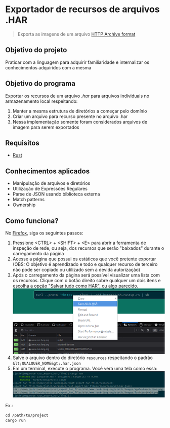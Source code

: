 # Exportador de recursos de arquivos .HAR
> Exporta as imagens de um arquivo [HTTP Archive format](https://en.wikipedia.org/wiki/HAR)

## Objetivo do projeto
Praticar com a linguagem para adquirir familiaridade e internalizar os conhecimentos adquiridos com a mesma

## Objetivo do programa
Exportar os recursos de um arquivo *.har* para arquivos individuais no armazenamento local respeitando:

1. Manter a mesma estrutura de diretórios a começar pelo domínio
2. Criar um arquivo para recurso presente no arquivo .har
3. Nessa implementação somente foram considerados arquivos de imagem para serem exportados

## Requisitos
* [Rust](https://www.rust-lang.org/tools/install)

## Conhecimentos aplicados
* Manipulação de arquivos e diretórios
* Utilização de Expressões Regulares
* Parse de JSON usando biblioteca externa
* Match patterns
* Ownership

## Como funciona?
No [Firefox](https://firefox.com), siga os seguintes passos:
1. Pressione &lt;CTRL&gt; + &lt;SHIFT&gt; + &lt;E&gt; para abrir a ferramenta de inspeção de rede, ou seja, dos recursos que serão "baixados" durante o carregamento da página
2. Acesse a página que possui os estáticos que você pretente exportar (OBS: O objetivo é aprendizado e todo e qualquer recurso de terceiro não pode ser copiado ou utilizado sem a devida autorização)
3. Após o carregamento da página será possível visualizar uma lista com os recursos. Clique com o botão direito sobre qualquer um dois itens e escolha a opção "Salvar tudo como HAR", ou algo parecido. ![Exportar como HAR](./docs/img/save-as-har.png "Exportar como HAR")
4. Salve o arquivo dentro do diretório `resources` respeitando o padrão `&lt;QUALQUER_NOME&gt;.har.json`
5. Em um terminal, execute o programa. Você verá uma tela como essa: ![CLI](./docs/img/cli-cargo-run.png "CLI")

Ex.:
```
cd /path/to/project
cargo run
```
